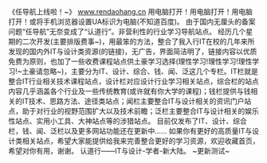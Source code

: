《任导航上线啦！~》
www.rendaohang.cn
用电脑打开！用电脑打开！用电脑打开！或将手机浏览器设置UA标识为电脑(不知道百度)。
由于国内无厘头的备案问题“任导航”无奈变成了“认道行”。非营利性的行业学习导航站点。
经历几个星期的二次开发(主要排版费事~)，用最笨的方法，整合了我入行IT在校的几年来所发现的国内外IT与设计类资源(的链接)，无广告，界面简洁明了，链接内容以优质免费为原则，也加了一些收费课程站点供土豪学习选择(理性学习!理性学习!理性学习!~土豪请忽略~)，主要分为IT、设计、综合、钱、闻、泛这几个专栏。IT栏就是整合IT行业相关技术课程站点，设计栏对应设计行业学习相关站点，综合栏的站点内容几乎涵盖各个行业及一些传统教育(或许就有你大学的课程)；钱栏提供与钱相关的IT技术、思路方法、途径类站点；闻栏主要整合IT与设计相关的资讯门户站点，助于对行业的视野范围扩大以及技术前瞻；泛栏主要整合IT与设计相关的娱乐性站点、实用小工具、大神站点等的涉猎站点。
目前仅发布了IT、设计、综合栏，钱、闻、泛栏以及更多网站功能还在更新中……
如果你有更好的高质量IT与设计类相关站点，希望大家能提供给我来完善整合更好的学习资源，欢迎收藏首页，希望对你有用，谢谢。
认道行——IT与设计-学者-新大陆。
~更新测试~
